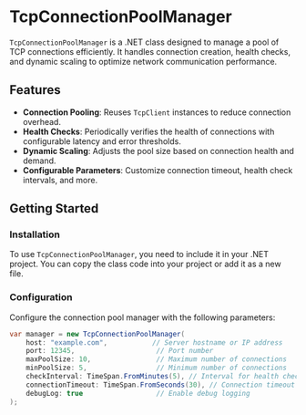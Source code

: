 # TcpConnectionPoolManager

`TcpConnectionPoolManager` is a .NET class designed to manage a pool of TCP connections efficiently. It handles connection creation, health checks, and dynamic scaling to optimize network communication performance.

## Features

- **Connection Pooling**: Reuses `TcpClient` instances to reduce connection overhead.
- **Health Checks**: Periodically verifies the health of connections with configurable latency and error thresholds.
- **Dynamic Scaling**: Adjusts the pool size based on connection health and demand.
- **Configurable Parameters**: Customize connection timeout, health check intervals, and more.

## Getting Started

### Installation

To use `TcpConnectionPoolManager`, you need to include it in your .NET project. You can copy the class code into your project or add it as a new file.

### Configuration

Configure the connection pool manager with the following parameters:

```csharp
var manager = new TcpConnectionPoolManager(
    host: "example.com",           // Server hostname or IP address
    port: 12345,                    // Port number
    maxPoolSize: 10,                // Maximum number of connections
    minPoolSize: 5,                 // Minimum number of connections
    checkInterval: TimeSpan.FromMinutes(5), // Interval for health checks
    connectionTimeout: TimeSpan.FromSeconds(30), // Connection timeout
    debugLog: true                  // Enable debug logging
);
